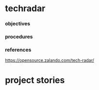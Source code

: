 # techradar

### objectives

### procedures

### references
https://opensource.zalando.com/tech-radar/


# project stories
